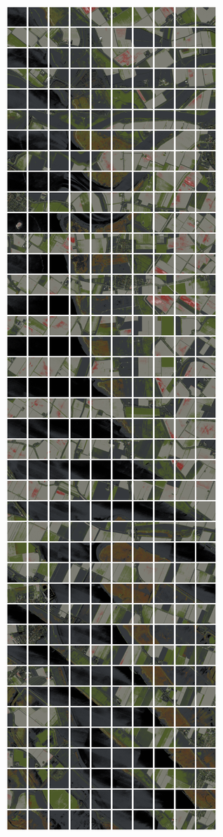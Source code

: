 <html>
<div>
<img src="https://github.com/HakkaTjakka/NL_TILE_MAP/blob/main/18/605/-1043/r.6050.-10430.png" height="44" width="44">
<img src="https://github.com/HakkaTjakka/NL_TILE_MAP/blob/main/18/605/-1043/r.6051.-10430.png" height="44" width="44">
<img src="https://github.com/HakkaTjakka/NL_TILE_MAP/blob/main/18/605/-1043/r.6052.-10430.png" height="44" width="44">
<img src="https://github.com/HakkaTjakka/NL_TILE_MAP/blob/main/18/605/-1043/r.6053.-10430.png" height="44" width="44">
<img src="https://github.com/HakkaTjakka/NL_TILE_MAP/blob/main/18/605/-1043/r.6054.-10430.png" height="44" width="44">
<img src="https://github.com/HakkaTjakka/NL_TILE_MAP/blob/main/18/605/-1043/r.6055.-10430.png" height="44" width="44">
<img src="https://github.com/HakkaTjakka/NL_TILE_MAP/blob/main/18/605/-1043/r.6056.-10430.png" height="44" width="44">
<img src="https://github.com/HakkaTjakka/NL_TILE_MAP/blob/main/18/605/-1043/r.6057.-10430.png" height="44" width="44">
<img src="https://github.com/HakkaTjakka/NL_TILE_MAP/blob/main/18/605/-1043/r.6058.-10430.png" height="44" width="44">
<img src="https://github.com/HakkaTjakka/NL_TILE_MAP/blob/main/18/605/-1043/r.6059.-10430.png" height="44" width="44">
<img src="https://github.com/HakkaTjakka/NL_TILE_MAP/blob/main/18/606/-1043/r.6060.-10430.png" height="44" width="44">
<img src="https://github.com/HakkaTjakka/NL_TILE_MAP/blob/main/18/606/-1043/r.6061.-10430.png" height="44" width="44">
<img src="https://github.com/HakkaTjakka/NL_TILE_MAP/blob/main/18/606/-1043/r.6062.-10430.png" height="44" width="44">
<img src="https://github.com/HakkaTjakka/NL_TILE_MAP/blob/main/18/606/-1043/r.6063.-10430.png" height="44" width="44">
<img src="https://github.com/HakkaTjakka/NL_TILE_MAP/blob/main/18/606/-1043/r.6064.-10430.png" height="44" width="44">
<img src="https://github.com/HakkaTjakka/NL_TILE_MAP/blob/main/18/606/-1043/r.6065.-10430.png" height="44" width="44">
<img src="https://github.com/HakkaTjakka/NL_TILE_MAP/blob/main/18/606/-1043/r.6066.-10430.png" height="44" width="44">
<img src="https://github.com/HakkaTjakka/NL_TILE_MAP/blob/main/18/606/-1043/r.6067.-10430.png" height="44" width="44">
<img src="https://github.com/HakkaTjakka/NL_TILE_MAP/blob/main/18/606/-1043/r.6068.-10430.png" height="44" width="44">
<img src="https://github.com/HakkaTjakka/NL_TILE_MAP/blob/main/18/606/-1043/r.6069.-10430.png" height="44" width="44">
<br>
<img src="https://github.com/HakkaTjakka/NL_TILE_MAP/blob/main/18/605/-1043/r.6050.-10429.png" height="44" width="44">
<img src="https://github.com/HakkaTjakka/NL_TILE_MAP/blob/main/18/605/-1043/r.6051.-10429.png" height="44" width="44">
<img src="https://github.com/HakkaTjakka/NL_TILE_MAP/blob/main/18/605/-1043/r.6052.-10429.png" height="44" width="44">
<img src="https://github.com/HakkaTjakka/NL_TILE_MAP/blob/main/18/605/-1043/r.6053.-10429.png" height="44" width="44">
<img src="https://github.com/HakkaTjakka/NL_TILE_MAP/blob/main/18/605/-1043/r.6054.-10429.png" height="44" width="44">
<img src="https://github.com/HakkaTjakka/NL_TILE_MAP/blob/main/18/605/-1043/r.6055.-10429.png" height="44" width="44">
<img src="https://github.com/HakkaTjakka/NL_TILE_MAP/blob/main/18/605/-1043/r.6056.-10429.png" height="44" width="44">
<img src="https://github.com/HakkaTjakka/NL_TILE_MAP/blob/main/18/605/-1043/r.6057.-10429.png" height="44" width="44">
<img src="https://github.com/HakkaTjakka/NL_TILE_MAP/blob/main/18/605/-1043/r.6058.-10429.png" height="44" width="44">
<img src="https://github.com/HakkaTjakka/NL_TILE_MAP/blob/main/18/605/-1043/r.6059.-10429.png" height="44" width="44">
<img src="https://github.com/HakkaTjakka/NL_TILE_MAP/blob/main/18/606/-1043/r.6060.-10429.png" height="44" width="44">
<img src="https://github.com/HakkaTjakka/NL_TILE_MAP/blob/main/18/606/-1043/r.6061.-10429.png" height="44" width="44">
<img src="https://github.com/HakkaTjakka/NL_TILE_MAP/blob/main/18/606/-1043/r.6062.-10429.png" height="44" width="44">
<img src="https://github.com/HakkaTjakka/NL_TILE_MAP/blob/main/18/606/-1043/r.6063.-10429.png" height="44" width="44">
<img src="https://github.com/HakkaTjakka/NL_TILE_MAP/blob/main/18/606/-1043/r.6064.-10429.png" height="44" width="44">
<img src="https://github.com/HakkaTjakka/NL_TILE_MAP/blob/main/18/606/-1043/r.6065.-10429.png" height="44" width="44">
<img src="https://github.com/HakkaTjakka/NL_TILE_MAP/blob/main/18/606/-1043/r.6066.-10429.png" height="44" width="44">
<img src="https://github.com/HakkaTjakka/NL_TILE_MAP/blob/main/18/606/-1043/r.6067.-10429.png" height="44" width="44">
<img src="https://github.com/HakkaTjakka/NL_TILE_MAP/blob/main/18/606/-1043/r.6068.-10429.png" height="44" width="44">
<img src="https://github.com/HakkaTjakka/NL_TILE_MAP/blob/main/18/606/-1043/r.6069.-10429.png" height="44" width="44">
<br>
<img src="https://github.com/HakkaTjakka/NL_TILE_MAP/blob/main/18/605/-1043/r.6050.-10428.png" height="44" width="44">
<img src="https://github.com/HakkaTjakka/NL_TILE_MAP/blob/main/18/605/-1043/r.6051.-10428.png" height="44" width="44">
<img src="https://github.com/HakkaTjakka/NL_TILE_MAP/blob/main/18/605/-1043/r.6052.-10428.png" height="44" width="44">
<img src="https://github.com/HakkaTjakka/NL_TILE_MAP/blob/main/18/605/-1043/r.6053.-10428.png" height="44" width="44">
<img src="https://github.com/HakkaTjakka/NL_TILE_MAP/blob/main/18/605/-1043/r.6054.-10428.png" height="44" width="44">
<img src="https://github.com/HakkaTjakka/NL_TILE_MAP/blob/main/18/605/-1043/r.6055.-10428.png" height="44" width="44">
<img src="https://github.com/HakkaTjakka/NL_TILE_MAP/blob/main/18/605/-1043/r.6056.-10428.png" height="44" width="44">
<img src="https://github.com/HakkaTjakka/NL_TILE_MAP/blob/main/18/605/-1043/r.6057.-10428.png" height="44" width="44">
<img src="https://github.com/HakkaTjakka/NL_TILE_MAP/blob/main/18/605/-1043/r.6058.-10428.png" height="44" width="44">
<img src="https://github.com/HakkaTjakka/NL_TILE_MAP/blob/main/18/605/-1043/r.6059.-10428.png" height="44" width="44">
<img src="https://github.com/HakkaTjakka/NL_TILE_MAP/blob/main/18/606/-1043/r.6060.-10428.png" height="44" width="44">
<img src="https://github.com/HakkaTjakka/NL_TILE_MAP/blob/main/18/606/-1043/r.6061.-10428.png" height="44" width="44">
<img src="https://github.com/HakkaTjakka/NL_TILE_MAP/blob/main/18/606/-1043/r.6062.-10428.png" height="44" width="44">
<img src="https://github.com/HakkaTjakka/NL_TILE_MAP/blob/main/18/606/-1043/r.6063.-10428.png" height="44" width="44">
<img src="https://github.com/HakkaTjakka/NL_TILE_MAP/blob/main/18/606/-1043/r.6064.-10428.png" height="44" width="44">
<img src="https://github.com/HakkaTjakka/NL_TILE_MAP/blob/main/18/606/-1043/r.6065.-10428.png" height="44" width="44">
<img src="https://github.com/HakkaTjakka/NL_TILE_MAP/blob/main/18/606/-1043/r.6066.-10428.png" height="44" width="44">
<img src="https://github.com/HakkaTjakka/NL_TILE_MAP/blob/main/18/606/-1043/r.6067.-10428.png" height="44" width="44">
<img src="https://github.com/HakkaTjakka/NL_TILE_MAP/blob/main/18/606/-1043/r.6068.-10428.png" height="44" width="44">
<img src="https://github.com/HakkaTjakka/NL_TILE_MAP/blob/main/18/606/-1043/r.6069.-10428.png" height="44" width="44">
<br>
<img src="https://github.com/HakkaTjakka/NL_TILE_MAP/blob/main/18/605/-1043/r.6050.-10427.png" height="44" width="44">
<img src="https://github.com/HakkaTjakka/NL_TILE_MAP/blob/main/18/605/-1043/r.6051.-10427.png" height="44" width="44">
<img src="https://github.com/HakkaTjakka/NL_TILE_MAP/blob/main/18/605/-1043/r.6052.-10427.png" height="44" width="44">
<img src="https://github.com/HakkaTjakka/NL_TILE_MAP/blob/main/18/605/-1043/r.6053.-10427.png" height="44" width="44">
<img src="https://github.com/HakkaTjakka/NL_TILE_MAP/blob/main/18/605/-1043/r.6054.-10427.png" height="44" width="44">
<img src="https://github.com/HakkaTjakka/NL_TILE_MAP/blob/main/18/605/-1043/r.6055.-10427.png" height="44" width="44">
<img src="https://github.com/HakkaTjakka/NL_TILE_MAP/blob/main/18/605/-1043/r.6056.-10427.png" height="44" width="44">
<img src="https://github.com/HakkaTjakka/NL_TILE_MAP/blob/main/18/605/-1043/r.6057.-10427.png" height="44" width="44">
<img src="https://github.com/HakkaTjakka/NL_TILE_MAP/blob/main/18/605/-1043/r.6058.-10427.png" height="44" width="44">
<img src="https://github.com/HakkaTjakka/NL_TILE_MAP/blob/main/18/605/-1043/r.6059.-10427.png" height="44" width="44">
<img src="https://github.com/HakkaTjakka/NL_TILE_MAP/blob/main/18/606/-1043/r.6060.-10427.png" height="44" width="44">
<img src="https://github.com/HakkaTjakka/NL_TILE_MAP/blob/main/18/606/-1043/r.6061.-10427.png" height="44" width="44">
<img src="https://github.com/HakkaTjakka/NL_TILE_MAP/blob/main/18/606/-1043/r.6062.-10427.png" height="44" width="44">
<img src="https://github.com/HakkaTjakka/NL_TILE_MAP/blob/main/18/606/-1043/r.6063.-10427.png" height="44" width="44">
<img src="https://github.com/HakkaTjakka/NL_TILE_MAP/blob/main/18/606/-1043/r.6064.-10427.png" height="44" width="44">
<img src="https://github.com/HakkaTjakka/NL_TILE_MAP/blob/main/18/606/-1043/r.6065.-10427.png" height="44" width="44">
<img src="https://github.com/HakkaTjakka/NL_TILE_MAP/blob/main/18/606/-1043/r.6066.-10427.png" height="44" width="44">
<img src="https://github.com/HakkaTjakka/NL_TILE_MAP/blob/main/18/606/-1043/r.6067.-10427.png" height="44" width="44">
<img src="https://github.com/HakkaTjakka/NL_TILE_MAP/blob/main/18/606/-1043/r.6068.-10427.png" height="44" width="44">
<img src="https://github.com/HakkaTjakka/NL_TILE_MAP/blob/main/18/606/-1043/r.6069.-10427.png" height="44" width="44">
<br>
<img src="https://github.com/HakkaTjakka/NL_TILE_MAP/blob/main/18/605/-1043/r.6050.-10426.png" height="44" width="44">
<img src="https://github.com/HakkaTjakka/NL_TILE_MAP/blob/main/18/605/-1043/r.6051.-10426.png" height="44" width="44">
<img src="https://github.com/HakkaTjakka/NL_TILE_MAP/blob/main/18/605/-1043/r.6052.-10426.png" height="44" width="44">
<img src="https://github.com/HakkaTjakka/NL_TILE_MAP/blob/main/18/605/-1043/r.6053.-10426.png" height="44" width="44">
<img src="https://github.com/HakkaTjakka/NL_TILE_MAP/blob/main/18/605/-1043/r.6054.-10426.png" height="44" width="44">
<img src="https://github.com/HakkaTjakka/NL_TILE_MAP/blob/main/18/605/-1043/r.6055.-10426.png" height="44" width="44">
<img src="https://github.com/HakkaTjakka/NL_TILE_MAP/blob/main/18/605/-1043/r.6056.-10426.png" height="44" width="44">
<img src="https://github.com/HakkaTjakka/NL_TILE_MAP/blob/main/18/605/-1043/r.6057.-10426.png" height="44" width="44">
<img src="https://github.com/HakkaTjakka/NL_TILE_MAP/blob/main/18/605/-1043/r.6058.-10426.png" height="44" width="44">
<img src="https://github.com/HakkaTjakka/NL_TILE_MAP/blob/main/18/605/-1043/r.6059.-10426.png" height="44" width="44">
<img src="https://github.com/HakkaTjakka/NL_TILE_MAP/blob/main/18/606/-1043/r.6060.-10426.png" height="44" width="44">
<img src="https://github.com/HakkaTjakka/NL_TILE_MAP/blob/main/18/606/-1043/r.6061.-10426.png" height="44" width="44">
<img src="https://github.com/HakkaTjakka/NL_TILE_MAP/blob/main/18/606/-1043/r.6062.-10426.png" height="44" width="44">
<img src="https://github.com/HakkaTjakka/NL_TILE_MAP/blob/main/18/606/-1043/r.6063.-10426.png" height="44" width="44">
<img src="https://github.com/HakkaTjakka/NL_TILE_MAP/blob/main/18/606/-1043/r.6064.-10426.png" height="44" width="44">
<img src="https://github.com/HakkaTjakka/NL_TILE_MAP/blob/main/18/606/-1043/r.6065.-10426.png" height="44" width="44">
<img src="https://github.com/HakkaTjakka/NL_TILE_MAP/blob/main/18/606/-1043/r.6066.-10426.png" height="44" width="44">
<img src="https://github.com/HakkaTjakka/NL_TILE_MAP/blob/main/18/606/-1043/r.6067.-10426.png" height="44" width="44">
<img src="https://github.com/HakkaTjakka/NL_TILE_MAP/blob/main/18/606/-1043/r.6068.-10426.png" height="44" width="44">
<img src="https://github.com/HakkaTjakka/NL_TILE_MAP/blob/main/18/606/-1043/r.6069.-10426.png" height="44" width="44">
<br>
<img src="https://github.com/HakkaTjakka/NL_TILE_MAP/blob/main/18/605/-1043/r.6050.-10425.png" height="44" width="44">
<img src="https://github.com/HakkaTjakka/NL_TILE_MAP/blob/main/18/605/-1043/r.6051.-10425.png" height="44" width="44">
<img src="https://github.com/HakkaTjakka/NL_TILE_MAP/blob/main/18/605/-1043/r.6052.-10425.png" height="44" width="44">
<img src="https://github.com/HakkaTjakka/NL_TILE_MAP/blob/main/18/605/-1043/r.6053.-10425.png" height="44" width="44">
<img src="https://github.com/HakkaTjakka/NL_TILE_MAP/blob/main/18/605/-1043/r.6054.-10425.png" height="44" width="44">
<img src="https://github.com/HakkaTjakka/NL_TILE_MAP/blob/main/18/605/-1043/r.6055.-10425.png" height="44" width="44">
<img src="https://github.com/HakkaTjakka/NL_TILE_MAP/blob/main/18/605/-1043/r.6056.-10425.png" height="44" width="44">
<img src="https://github.com/HakkaTjakka/NL_TILE_MAP/blob/main/18/605/-1043/r.6057.-10425.png" height="44" width="44">
<img src="https://github.com/HakkaTjakka/NL_TILE_MAP/blob/main/18/605/-1043/r.6058.-10425.png" height="44" width="44">
<img src="https://github.com/HakkaTjakka/NL_TILE_MAP/blob/main/18/605/-1043/r.6059.-10425.png" height="44" width="44">
<img src="https://github.com/HakkaTjakka/NL_TILE_MAP/blob/main/18/606/-1043/r.6060.-10425.png" height="44" width="44">
<img src="https://github.com/HakkaTjakka/NL_TILE_MAP/blob/main/18/606/-1043/r.6061.-10425.png" height="44" width="44">
<img src="https://github.com/HakkaTjakka/NL_TILE_MAP/blob/main/18/606/-1043/r.6062.-10425.png" height="44" width="44">
<img src="https://github.com/HakkaTjakka/NL_TILE_MAP/blob/main/18/606/-1043/r.6063.-10425.png" height="44" width="44">
<img src="https://github.com/HakkaTjakka/NL_TILE_MAP/blob/main/18/606/-1043/r.6064.-10425.png" height="44" width="44">
<img src="https://github.com/HakkaTjakka/NL_TILE_MAP/blob/main/18/606/-1043/r.6065.-10425.png" height="44" width="44">
<img src="https://github.com/HakkaTjakka/NL_TILE_MAP/blob/main/18/606/-1043/r.6066.-10425.png" height="44" width="44">
<img src="https://github.com/HakkaTjakka/NL_TILE_MAP/blob/main/18/606/-1043/r.6067.-10425.png" height="44" width="44">
<img src="https://github.com/HakkaTjakka/NL_TILE_MAP/blob/main/18/606/-1043/r.6068.-10425.png" height="44" width="44">
<img src="https://github.com/HakkaTjakka/NL_TILE_MAP/blob/main/18/606/-1043/r.6069.-10425.png" height="44" width="44">
<br>
<img src="https://github.com/HakkaTjakka/NL_TILE_MAP/blob/main/18/605/-1043/r.6050.-10424.png" height="44" width="44">
<img src="https://github.com/HakkaTjakka/NL_TILE_MAP/blob/main/18/605/-1043/r.6051.-10424.png" height="44" width="44">
<img src="https://github.com/HakkaTjakka/NL_TILE_MAP/blob/main/18/605/-1043/r.6052.-10424.png" height="44" width="44">
<img src="https://github.com/HakkaTjakka/NL_TILE_MAP/blob/main/18/605/-1043/r.6053.-10424.png" height="44" width="44">
<img src="https://github.com/HakkaTjakka/NL_TILE_MAP/blob/main/18/605/-1043/r.6054.-10424.png" height="44" width="44">
<img src="https://github.com/HakkaTjakka/NL_TILE_MAP/blob/main/18/605/-1043/r.6055.-10424.png" height="44" width="44">
<img src="https://github.com/HakkaTjakka/NL_TILE_MAP/blob/main/18/605/-1043/r.6056.-10424.png" height="44" width="44">
<img src="https://github.com/HakkaTjakka/NL_TILE_MAP/blob/main/18/605/-1043/r.6057.-10424.png" height="44" width="44">
<img src="https://github.com/HakkaTjakka/NL_TILE_MAP/blob/main/18/605/-1043/r.6058.-10424.png" height="44" width="44">
<img src="https://github.com/HakkaTjakka/NL_TILE_MAP/blob/main/18/605/-1043/r.6059.-10424.png" height="44" width="44">
<img src="https://github.com/HakkaTjakka/NL_TILE_MAP/blob/main/18/606/-1043/r.6060.-10424.png" height="44" width="44">
<img src="https://github.com/HakkaTjakka/NL_TILE_MAP/blob/main/18/606/-1043/r.6061.-10424.png" height="44" width="44">
<img src="https://github.com/HakkaTjakka/NL_TILE_MAP/blob/main/18/606/-1043/r.6062.-10424.png" height="44" width="44">
<img src="https://github.com/HakkaTjakka/NL_TILE_MAP/blob/main/18/606/-1043/r.6063.-10424.png" height="44" width="44">
<img src="https://github.com/HakkaTjakka/NL_TILE_MAP/blob/main/18/606/-1043/r.6064.-10424.png" height="44" width="44">
<img src="https://github.com/HakkaTjakka/NL_TILE_MAP/blob/main/18/606/-1043/r.6065.-10424.png" height="44" width="44">
<img src="https://github.com/HakkaTjakka/NL_TILE_MAP/blob/main/18/606/-1043/r.6066.-10424.png" height="44" width="44">
<img src="https://github.com/HakkaTjakka/NL_TILE_MAP/blob/main/18/606/-1043/r.6067.-10424.png" height="44" width="44">
<img src="https://github.com/HakkaTjakka/NL_TILE_MAP/blob/main/18/606/-1043/r.6068.-10424.png" height="44" width="44">
<img src="https://github.com/HakkaTjakka/NL_TILE_MAP/blob/main/18/606/-1043/r.6069.-10424.png" height="44" width="44">
<br>
<img src="https://github.com/HakkaTjakka/NL_TILE_MAP/blob/main/18/605/-1043/r.6050.-10423.png" height="44" width="44">
<img src="https://github.com/HakkaTjakka/NL_TILE_MAP/blob/main/18/605/-1043/r.6051.-10423.png" height="44" width="44">
<img src="https://github.com/HakkaTjakka/NL_TILE_MAP/blob/main/18/605/-1043/r.6052.-10423.png" height="44" width="44">
<img src="https://github.com/HakkaTjakka/NL_TILE_MAP/blob/main/18/605/-1043/r.6053.-10423.png" height="44" width="44">
<img src="https://github.com/HakkaTjakka/NL_TILE_MAP/blob/main/18/605/-1043/r.6054.-10423.png" height="44" width="44">
<img src="https://github.com/HakkaTjakka/NL_TILE_MAP/blob/main/18/605/-1043/r.6055.-10423.png" height="44" width="44">
<img src="https://github.com/HakkaTjakka/NL_TILE_MAP/blob/main/18/605/-1043/r.6056.-10423.png" height="44" width="44">
<img src="https://github.com/HakkaTjakka/NL_TILE_MAP/blob/main/18/605/-1043/r.6057.-10423.png" height="44" width="44">
<img src="https://github.com/HakkaTjakka/NL_TILE_MAP/blob/main/18/605/-1043/r.6058.-10423.png" height="44" width="44">
<img src="https://github.com/HakkaTjakka/NL_TILE_MAP/blob/main/18/605/-1043/r.6059.-10423.png" height="44" width="44">
<img src="https://github.com/HakkaTjakka/NL_TILE_MAP/blob/main/18/606/-1043/r.6060.-10423.png" height="44" width="44">
<img src="https://github.com/HakkaTjakka/NL_TILE_MAP/blob/main/18/606/-1043/r.6061.-10423.png" height="44" width="44">
<img src="https://github.com/HakkaTjakka/NL_TILE_MAP/blob/main/18/606/-1043/r.6062.-10423.png" height="44" width="44">
<img src="https://github.com/HakkaTjakka/NL_TILE_MAP/blob/main/18/606/-1043/r.6063.-10423.png" height="44" width="44">
<img src="https://github.com/HakkaTjakka/NL_TILE_MAP/blob/main/18/606/-1043/r.6064.-10423.png" height="44" width="44">
<img src="https://github.com/HakkaTjakka/NL_TILE_MAP/blob/main/18/606/-1043/r.6065.-10423.png" height="44" width="44">
<img src="https://github.com/HakkaTjakka/NL_TILE_MAP/blob/main/18/606/-1043/r.6066.-10423.png" height="44" width="44">
<img src="https://github.com/HakkaTjakka/NL_TILE_MAP/blob/main/18/606/-1043/r.6067.-10423.png" height="44" width="44">
<img src="https://github.com/HakkaTjakka/NL_TILE_MAP/blob/main/18/606/-1043/r.6068.-10423.png" height="44" width="44">
<img src="https://github.com/HakkaTjakka/NL_TILE_MAP/blob/main/18/606/-1043/r.6069.-10423.png" height="44" width="44">
<br>
<img src="https://github.com/HakkaTjakka/NL_TILE_MAP/blob/main/18/605/-1043/r.6050.-10422.png" height="44" width="44">
<img src="https://github.com/HakkaTjakka/NL_TILE_MAP/blob/main/18/605/-1043/r.6051.-10422.png" height="44" width="44">
<img src="https://github.com/HakkaTjakka/NL_TILE_MAP/blob/main/18/605/-1043/r.6052.-10422.png" height="44" width="44">
<img src="https://github.com/HakkaTjakka/NL_TILE_MAP/blob/main/18/605/-1043/r.6053.-10422.png" height="44" width="44">
<img src="https://github.com/HakkaTjakka/NL_TILE_MAP/blob/main/18/605/-1043/r.6054.-10422.png" height="44" width="44">
<img src="https://github.com/HakkaTjakka/NL_TILE_MAP/blob/main/18/605/-1043/r.6055.-10422.png" height="44" width="44">
<img src="https://github.com/HakkaTjakka/NL_TILE_MAP/blob/main/18/605/-1043/r.6056.-10422.png" height="44" width="44">
<img src="https://github.com/HakkaTjakka/NL_TILE_MAP/blob/main/18/605/-1043/r.6057.-10422.png" height="44" width="44">
<img src="https://github.com/HakkaTjakka/NL_TILE_MAP/blob/main/18/605/-1043/r.6058.-10422.png" height="44" width="44">
<img src="https://github.com/HakkaTjakka/NL_TILE_MAP/blob/main/18/605/-1043/r.6059.-10422.png" height="44" width="44">
<img src="https://github.com/HakkaTjakka/NL_TILE_MAP/blob/main/18/606/-1043/r.6060.-10422.png" height="44" width="44">
<img src="https://github.com/HakkaTjakka/NL_TILE_MAP/blob/main/18/606/-1043/r.6061.-10422.png" height="44" width="44">
<img src="https://github.com/HakkaTjakka/NL_TILE_MAP/blob/main/18/606/-1043/r.6062.-10422.png" height="44" width="44">
<img src="https://github.com/HakkaTjakka/NL_TILE_MAP/blob/main/18/606/-1043/r.6063.-10422.png" height="44" width="44">
<img src="https://github.com/HakkaTjakka/NL_TILE_MAP/blob/main/18/606/-1043/r.6064.-10422.png" height="44" width="44">
<img src="https://github.com/HakkaTjakka/NL_TILE_MAP/blob/main/18/606/-1043/r.6065.-10422.png" height="44" width="44">
<img src="https://github.com/HakkaTjakka/NL_TILE_MAP/blob/main/18/606/-1043/r.6066.-10422.png" height="44" width="44">
<img src="https://github.com/HakkaTjakka/NL_TILE_MAP/blob/main/18/606/-1043/r.6067.-10422.png" height="44" width="44">
<img src="https://github.com/HakkaTjakka/NL_TILE_MAP/blob/main/18/606/-1043/r.6068.-10422.png" height="44" width="44">
<img src="https://github.com/HakkaTjakka/NL_TILE_MAP/blob/main/18/606/-1043/r.6069.-10422.png" height="44" width="44">
<br>
<img src="https://github.com/HakkaTjakka/NL_TILE_MAP/blob/main/18/605/-1043/r.6050.-10421.png" height="44" width="44">
<img src="https://github.com/HakkaTjakka/NL_TILE_MAP/blob/main/18/605/-1043/r.6051.-10421.png" height="44" width="44">
<img src="https://github.com/HakkaTjakka/NL_TILE_MAP/blob/main/18/605/-1043/r.6052.-10421.png" height="44" width="44">
<img src="https://github.com/HakkaTjakka/NL_TILE_MAP/blob/main/18/605/-1043/r.6053.-10421.png" height="44" width="44">
<img src="https://github.com/HakkaTjakka/NL_TILE_MAP/blob/main/18/605/-1043/r.6054.-10421.png" height="44" width="44">
<img src="https://github.com/HakkaTjakka/NL_TILE_MAP/blob/main/18/605/-1043/r.6055.-10421.png" height="44" width="44">
<img src="https://github.com/HakkaTjakka/NL_TILE_MAP/blob/main/18/605/-1043/r.6056.-10421.png" height="44" width="44">
<img src="https://github.com/HakkaTjakka/NL_TILE_MAP/blob/main/18/605/-1043/r.6057.-10421.png" height="44" width="44">
<img src="https://github.com/HakkaTjakka/NL_TILE_MAP/blob/main/18/605/-1043/r.6058.-10421.png" height="44" width="44">
<img src="https://github.com/HakkaTjakka/NL_TILE_MAP/blob/main/18/605/-1043/r.6059.-10421.png" height="44" width="44">
<img src="https://github.com/HakkaTjakka/NL_TILE_MAP/blob/main/18/606/-1043/r.6060.-10421.png" height="44" width="44">
<img src="https://github.com/HakkaTjakka/NL_TILE_MAP/blob/main/18/606/-1043/r.6061.-10421.png" height="44" width="44">
<img src="https://github.com/HakkaTjakka/NL_TILE_MAP/blob/main/18/606/-1043/r.6062.-10421.png" height="44" width="44">
<img src="https://github.com/HakkaTjakka/NL_TILE_MAP/blob/main/18/606/-1043/r.6063.-10421.png" height="44" width="44">
<img src="https://github.com/HakkaTjakka/NL_TILE_MAP/blob/main/18/606/-1043/r.6064.-10421.png" height="44" width="44">
<img src="https://github.com/HakkaTjakka/NL_TILE_MAP/blob/main/18/606/-1043/r.6065.-10421.png" height="44" width="44">
<img src="https://github.com/HakkaTjakka/NL_TILE_MAP/blob/main/18/606/-1043/r.6066.-10421.png" height="44" width="44">
<img src="https://github.com/HakkaTjakka/NL_TILE_MAP/blob/main/18/606/-1043/r.6067.-10421.png" height="44" width="44">
<img src="https://github.com/HakkaTjakka/NL_TILE_MAP/blob/main/18/606/-1043/r.6068.-10421.png" height="44" width="44">
<img src="https://github.com/HakkaTjakka/NL_TILE_MAP/blob/main/18/606/-1043/r.6069.-10421.png" height="44" width="44">
<br>
<img src="https://github.com/HakkaTjakka/NL_TILE_MAP/blob/main/18/605/-1042/r.6050.-10420.png" height="44" width="44">
<img src="https://github.com/HakkaTjakka/NL_TILE_MAP/blob/main/18/605/-1042/r.6051.-10420.png" height="44" width="44">
<img src="https://github.com/HakkaTjakka/NL_TILE_MAP/blob/main/18/605/-1042/r.6052.-10420.png" height="44" width="44">
<img src="https://github.com/HakkaTjakka/NL_TILE_MAP/blob/main/18/605/-1042/r.6053.-10420.png" height="44" width="44">
<img src="https://github.com/HakkaTjakka/NL_TILE_MAP/blob/main/18/605/-1042/r.6054.-10420.png" height="44" width="44">
<img src="https://github.com/HakkaTjakka/NL_TILE_MAP/blob/main/18/605/-1042/r.6055.-10420.png" height="44" width="44">
<img src="https://github.com/HakkaTjakka/NL_TILE_MAP/blob/main/18/605/-1042/r.6056.-10420.png" height="44" width="44">
<img src="https://github.com/HakkaTjakka/NL_TILE_MAP/blob/main/18/605/-1042/r.6057.-10420.png" height="44" width="44">
<img src="https://github.com/HakkaTjakka/NL_TILE_MAP/blob/main/18/605/-1042/r.6058.-10420.png" height="44" width="44">
<img src="https://github.com/HakkaTjakka/NL_TILE_MAP/blob/main/18/605/-1042/r.6059.-10420.png" height="44" width="44">
<img src="https://github.com/HakkaTjakka/NL_TILE_MAP/blob/main/18/606/-1042/r.6060.-10420.png" height="44" width="44">
<img src="https://github.com/HakkaTjakka/NL_TILE_MAP/blob/main/18/606/-1042/r.6061.-10420.png" height="44" width="44">
<img src="https://github.com/HakkaTjakka/NL_TILE_MAP/blob/main/18/606/-1042/r.6062.-10420.png" height="44" width="44">
<img src="https://github.com/HakkaTjakka/NL_TILE_MAP/blob/main/18/606/-1042/r.6063.-10420.png" height="44" width="44">
<img src="https://github.com/HakkaTjakka/NL_TILE_MAP/blob/main/18/606/-1042/r.6064.-10420.png" height="44" width="44">
<img src="https://github.com/HakkaTjakka/NL_TILE_MAP/blob/main/18/606/-1042/r.6065.-10420.png" height="44" width="44">
<img src="https://github.com/HakkaTjakka/NL_TILE_MAP/blob/main/18/606/-1042/r.6066.-10420.png" height="44" width="44">
<img src="https://github.com/HakkaTjakka/NL_TILE_MAP/blob/main/18/606/-1042/r.6067.-10420.png" height="44" width="44">
<img src="https://github.com/HakkaTjakka/NL_TILE_MAP/blob/main/18/606/-1042/r.6068.-10420.png" height="44" width="44">
<img src="https://github.com/HakkaTjakka/NL_TILE_MAP/blob/main/18/606/-1042/r.6069.-10420.png" height="44" width="44">
<br>
<img src="https://github.com/HakkaTjakka/NL_TILE_MAP/blob/main/18/605/-1042/r.6050.-10419.png" height="44" width="44">
<img src="https://github.com/HakkaTjakka/NL_TILE_MAP/blob/main/18/605/-1042/r.6051.-10419.png" height="44" width="44">
<img src="https://github.com/HakkaTjakka/NL_TILE_MAP/blob/main/18/605/-1042/r.6052.-10419.png" height="44" width="44">
<img src="https://github.com/HakkaTjakka/NL_TILE_MAP/blob/main/18/605/-1042/r.6053.-10419.png" height="44" width="44">
<img src="https://github.com/HakkaTjakka/NL_TILE_MAP/blob/main/18/605/-1042/r.6054.-10419.png" height="44" width="44">
<img src="https://github.com/HakkaTjakka/NL_TILE_MAP/blob/main/18/605/-1042/r.6055.-10419.png" height="44" width="44">
<img src="https://github.com/HakkaTjakka/NL_TILE_MAP/blob/main/18/605/-1042/r.6056.-10419.png" height="44" width="44">
<img src="https://github.com/HakkaTjakka/NL_TILE_MAP/blob/main/18/605/-1042/r.6057.-10419.png" height="44" width="44">
<img src="https://github.com/HakkaTjakka/NL_TILE_MAP/blob/main/18/605/-1042/r.6058.-10419.png" height="44" width="44">
<img src="https://github.com/HakkaTjakka/NL_TILE_MAP/blob/main/18/605/-1042/r.6059.-10419.png" height="44" width="44">
<img src="https://github.com/HakkaTjakka/NL_TILE_MAP/blob/main/18/606/-1042/r.6060.-10419.png" height="44" width="44">
<img src="https://github.com/HakkaTjakka/NL_TILE_MAP/blob/main/18/606/-1042/r.6061.-10419.png" height="44" width="44">
<img src="https://github.com/HakkaTjakka/NL_TILE_MAP/blob/main/18/606/-1042/r.6062.-10419.png" height="44" width="44">
<img src="https://github.com/HakkaTjakka/NL_TILE_MAP/blob/main/18/606/-1042/r.6063.-10419.png" height="44" width="44">
<img src="https://github.com/HakkaTjakka/NL_TILE_MAP/blob/main/18/606/-1042/r.6064.-10419.png" height="44" width="44">
<img src="https://github.com/HakkaTjakka/NL_TILE_MAP/blob/main/18/606/-1042/r.6065.-10419.png" height="44" width="44">
<img src="https://github.com/HakkaTjakka/NL_TILE_MAP/blob/main/18/606/-1042/r.6066.-10419.png" height="44" width="44">
<img src="https://github.com/HakkaTjakka/NL_TILE_MAP/blob/main/18/606/-1042/r.6067.-10419.png" height="44" width="44">
<img src="https://github.com/HakkaTjakka/NL_TILE_MAP/blob/main/18/606/-1042/r.6068.-10419.png" height="44" width="44">
<img src="https://github.com/HakkaTjakka/NL_TILE_MAP/blob/main/18/606/-1042/r.6069.-10419.png" height="44" width="44">
<br>
<img src="https://github.com/HakkaTjakka/NL_TILE_MAP/blob/main/18/605/-1042/r.6050.-10418.png" height="44" width="44">
<img src="https://github.com/HakkaTjakka/NL_TILE_MAP/blob/main/18/605/-1042/r.6051.-10418.png" height="44" width="44">
<img src="https://github.com/HakkaTjakka/NL_TILE_MAP/blob/main/18/605/-1042/r.6052.-10418.png" height="44" width="44">
<img src="https://github.com/HakkaTjakka/NL_TILE_MAP/blob/main/18/605/-1042/r.6053.-10418.png" height="44" width="44">
<img src="https://github.com/HakkaTjakka/NL_TILE_MAP/blob/main/18/605/-1042/r.6054.-10418.png" height="44" width="44">
<img src="https://github.com/HakkaTjakka/NL_TILE_MAP/blob/main/18/605/-1042/r.6055.-10418.png" height="44" width="44">
<img src="https://github.com/HakkaTjakka/NL_TILE_MAP/blob/main/18/605/-1042/r.6056.-10418.png" height="44" width="44">
<img src="https://github.com/HakkaTjakka/NL_TILE_MAP/blob/main/18/605/-1042/r.6057.-10418.png" height="44" width="44">
<img src="https://github.com/HakkaTjakka/NL_TILE_MAP/blob/main/18/605/-1042/r.6058.-10418.png" height="44" width="44">
<img src="https://github.com/HakkaTjakka/NL_TILE_MAP/blob/main/18/605/-1042/r.6059.-10418.png" height="44" width="44">
<img src="https://github.com/HakkaTjakka/NL_TILE_MAP/blob/main/18/606/-1042/r.6060.-10418.png" height="44" width="44">
<img src="https://github.com/HakkaTjakka/NL_TILE_MAP/blob/main/18/606/-1042/r.6061.-10418.png" height="44" width="44">
<img src="https://github.com/HakkaTjakka/NL_TILE_MAP/blob/main/18/606/-1042/r.6062.-10418.png" height="44" width="44">
<img src="https://github.com/HakkaTjakka/NL_TILE_MAP/blob/main/18/606/-1042/r.6063.-10418.png" height="44" width="44">
<img src="https://github.com/HakkaTjakka/NL_TILE_MAP/blob/main/18/606/-1042/r.6064.-10418.png" height="44" width="44">
<img src="https://github.com/HakkaTjakka/NL_TILE_MAP/blob/main/18/606/-1042/r.6065.-10418.png" height="44" width="44">
<img src="https://github.com/HakkaTjakka/NL_TILE_MAP/blob/main/18/606/-1042/r.6066.-10418.png" height="44" width="44">
<img src="https://github.com/HakkaTjakka/NL_TILE_MAP/blob/main/18/606/-1042/r.6067.-10418.png" height="44" width="44">
<img src="https://github.com/HakkaTjakka/NL_TILE_MAP/blob/main/18/606/-1042/r.6068.-10418.png" height="44" width="44">
<img src="https://github.com/HakkaTjakka/NL_TILE_MAP/blob/main/18/606/-1042/r.6069.-10418.png" height="44" width="44">
<br>
<img src="https://github.com/HakkaTjakka/NL_TILE_MAP/blob/main/18/605/-1042/r.6050.-10417.png" height="44" width="44">
<img src="https://github.com/HakkaTjakka/NL_TILE_MAP/blob/main/18/605/-1042/r.6051.-10417.png" height="44" width="44">
<img src="https://github.com/HakkaTjakka/NL_TILE_MAP/blob/main/18/605/-1042/r.6052.-10417.png" height="44" width="44">
<img src="https://github.com/HakkaTjakka/NL_TILE_MAP/blob/main/18/605/-1042/r.6053.-10417.png" height="44" width="44">
<img src="https://github.com/HakkaTjakka/NL_TILE_MAP/blob/main/18/605/-1042/r.6054.-10417.png" height="44" width="44">
<img src="https://github.com/HakkaTjakka/NL_TILE_MAP/blob/main/18/605/-1042/r.6055.-10417.png" height="44" width="44">
<img src="https://github.com/HakkaTjakka/NL_TILE_MAP/blob/main/18/605/-1042/r.6056.-10417.png" height="44" width="44">
<img src="https://github.com/HakkaTjakka/NL_TILE_MAP/blob/main/18/605/-1042/r.6057.-10417.png" height="44" width="44">
<img src="https://github.com/HakkaTjakka/NL_TILE_MAP/blob/main/18/605/-1042/r.6058.-10417.png" height="44" width="44">
<img src="https://github.com/HakkaTjakka/NL_TILE_MAP/blob/main/18/605/-1042/r.6059.-10417.png" height="44" width="44">
<img src="https://github.com/HakkaTjakka/NL_TILE_MAP/blob/main/18/606/-1042/r.6060.-10417.png" height="44" width="44">
<img src="https://github.com/HakkaTjakka/NL_TILE_MAP/blob/main/18/606/-1042/r.6061.-10417.png" height="44" width="44">
<img src="https://github.com/HakkaTjakka/NL_TILE_MAP/blob/main/18/606/-1042/r.6062.-10417.png" height="44" width="44">
<img src="https://github.com/HakkaTjakka/NL_TILE_MAP/blob/main/18/606/-1042/r.6063.-10417.png" height="44" width="44">
<img src="https://github.com/HakkaTjakka/NL_TILE_MAP/blob/main/18/606/-1042/r.6064.-10417.png" height="44" width="44">
<img src="https://github.com/HakkaTjakka/NL_TILE_MAP/blob/main/18/606/-1042/r.6065.-10417.png" height="44" width="44">
<img src="https://github.com/HakkaTjakka/NL_TILE_MAP/blob/main/18/606/-1042/r.6066.-10417.png" height="44" width="44">
<img src="https://github.com/HakkaTjakka/NL_TILE_MAP/blob/main/18/606/-1042/r.6067.-10417.png" height="44" width="44">
<img src="https://github.com/HakkaTjakka/NL_TILE_MAP/blob/main/18/606/-1042/r.6068.-10417.png" height="44" width="44">
<img src="https://github.com/HakkaTjakka/NL_TILE_MAP/blob/main/18/606/-1042/r.6069.-10417.png" height="44" width="44">
<br>
<img src="https://github.com/HakkaTjakka/NL_TILE_MAP/blob/main/18/605/-1042/r.6050.-10416.png" height="44" width="44">
<img src="https://github.com/HakkaTjakka/NL_TILE_MAP/blob/main/18/605/-1042/r.6051.-10416.png" height="44" width="44">
<img src="https://github.com/HakkaTjakka/NL_TILE_MAP/blob/main/18/605/-1042/r.6052.-10416.png" height="44" width="44">
<img src="https://github.com/HakkaTjakka/NL_TILE_MAP/blob/main/18/605/-1042/r.6053.-10416.png" height="44" width="44">
<img src="https://github.com/HakkaTjakka/NL_TILE_MAP/blob/main/18/605/-1042/r.6054.-10416.png" height="44" width="44">
<img src="https://github.com/HakkaTjakka/NL_TILE_MAP/blob/main/18/605/-1042/r.6055.-10416.png" height="44" width="44">
<img src="https://github.com/HakkaTjakka/NL_TILE_MAP/blob/main/18/605/-1042/r.6056.-10416.png" height="44" width="44">
<img src="https://github.com/HakkaTjakka/NL_TILE_MAP/blob/main/18/605/-1042/r.6057.-10416.png" height="44" width="44">
<img src="https://github.com/HakkaTjakka/NL_TILE_MAP/blob/main/18/605/-1042/r.6058.-10416.png" height="44" width="44">
<img src="https://github.com/HakkaTjakka/NL_TILE_MAP/blob/main/18/605/-1042/r.6059.-10416.png" height="44" width="44">
<img src="https://github.com/HakkaTjakka/NL_TILE_MAP/blob/main/18/606/-1042/r.6060.-10416.png" height="44" width="44">
<img src="https://github.com/HakkaTjakka/NL_TILE_MAP/blob/main/18/606/-1042/r.6061.-10416.png" height="44" width="44">
<img src="https://github.com/HakkaTjakka/NL_TILE_MAP/blob/main/18/606/-1042/r.6062.-10416.png" height="44" width="44">
<img src="https://github.com/HakkaTjakka/NL_TILE_MAP/blob/main/18/606/-1042/r.6063.-10416.png" height="44" width="44">
<img src="https://github.com/HakkaTjakka/NL_TILE_MAP/blob/main/18/606/-1042/r.6064.-10416.png" height="44" width="44">
<img src="https://github.com/HakkaTjakka/NL_TILE_MAP/blob/main/18/606/-1042/r.6065.-10416.png" height="44" width="44">
<img src="https://github.com/HakkaTjakka/NL_TILE_MAP/blob/main/18/606/-1042/r.6066.-10416.png" height="44" width="44">
<img src="https://github.com/HakkaTjakka/NL_TILE_MAP/blob/main/18/606/-1042/r.6067.-10416.png" height="44" width="44">
<img src="https://github.com/HakkaTjakka/NL_TILE_MAP/blob/main/18/606/-1042/r.6068.-10416.png" height="44" width="44">
<img src="https://github.com/HakkaTjakka/NL_TILE_MAP/blob/main/18/606/-1042/r.6069.-10416.png" height="44" width="44">
<br>
<img src="https://github.com/HakkaTjakka/NL_TILE_MAP/blob/main/18/605/-1042/r.6050.-10415.png" height="44" width="44">
<img src="https://github.com/HakkaTjakka/NL_TILE_MAP/blob/main/18/605/-1042/r.6051.-10415.png" height="44" width="44">
<img src="https://github.com/HakkaTjakka/NL_TILE_MAP/blob/main/18/605/-1042/r.6052.-10415.png" height="44" width="44">
<img src="https://github.com/HakkaTjakka/NL_TILE_MAP/blob/main/18/605/-1042/r.6053.-10415.png" height="44" width="44">
<img src="https://github.com/HakkaTjakka/NL_TILE_MAP/blob/main/18/605/-1042/r.6054.-10415.png" height="44" width="44">
<img src="https://github.com/HakkaTjakka/NL_TILE_MAP/blob/main/18/605/-1042/r.6055.-10415.png" height="44" width="44">
<img src="https://github.com/HakkaTjakka/NL_TILE_MAP/blob/main/18/605/-1042/r.6056.-10415.png" height="44" width="44">
<img src="https://github.com/HakkaTjakka/NL_TILE_MAP/blob/main/18/605/-1042/r.6057.-10415.png" height="44" width="44">
<img src="https://github.com/HakkaTjakka/NL_TILE_MAP/blob/main/18/605/-1042/r.6058.-10415.png" height="44" width="44">
<img src="https://github.com/HakkaTjakka/NL_TILE_MAP/blob/main/18/605/-1042/r.6059.-10415.png" height="44" width="44">
<img src="https://github.com/HakkaTjakka/NL_TILE_MAP/blob/main/18/606/-1042/r.6060.-10415.png" height="44" width="44">
<img src="https://github.com/HakkaTjakka/NL_TILE_MAP/blob/main/18/606/-1042/r.6061.-10415.png" height="44" width="44">
<img src="https://github.com/HakkaTjakka/NL_TILE_MAP/blob/main/18/606/-1042/r.6062.-10415.png" height="44" width="44">
<img src="https://github.com/HakkaTjakka/NL_TILE_MAP/blob/main/18/606/-1042/r.6063.-10415.png" height="44" width="44">
<img src="https://github.com/HakkaTjakka/NL_TILE_MAP/blob/main/18/606/-1042/r.6064.-10415.png" height="44" width="44">
<img src="https://github.com/HakkaTjakka/NL_TILE_MAP/blob/main/18/606/-1042/r.6065.-10415.png" height="44" width="44">
<img src="https://github.com/HakkaTjakka/NL_TILE_MAP/blob/main/18/606/-1042/r.6066.-10415.png" height="44" width="44">
<img src="https://github.com/HakkaTjakka/NL_TILE_MAP/blob/main/18/606/-1042/r.6067.-10415.png" height="44" width="44">
<img src="https://github.com/HakkaTjakka/NL_TILE_MAP/blob/main/18/606/-1042/r.6068.-10415.png" height="44" width="44">
<img src="https://github.com/HakkaTjakka/NL_TILE_MAP/blob/main/18/606/-1042/r.6069.-10415.png" height="44" width="44">
<br>
<img src="https://github.com/HakkaTjakka/NL_TILE_MAP/blob/main/18/605/-1042/r.6050.-10414.png" height="44" width="44">
<img src="https://github.com/HakkaTjakka/NL_TILE_MAP/blob/main/18/605/-1042/r.6051.-10414.png" height="44" width="44">
<img src="https://github.com/HakkaTjakka/NL_TILE_MAP/blob/main/18/605/-1042/r.6052.-10414.png" height="44" width="44">
<img src="https://github.com/HakkaTjakka/NL_TILE_MAP/blob/main/18/605/-1042/r.6053.-10414.png" height="44" width="44">
<img src="https://github.com/HakkaTjakka/NL_TILE_MAP/blob/main/18/605/-1042/r.6054.-10414.png" height="44" width="44">
<img src="https://github.com/HakkaTjakka/NL_TILE_MAP/blob/main/18/605/-1042/r.6055.-10414.png" height="44" width="44">
<img src="https://github.com/HakkaTjakka/NL_TILE_MAP/blob/main/18/605/-1042/r.6056.-10414.png" height="44" width="44">
<img src="https://github.com/HakkaTjakka/NL_TILE_MAP/blob/main/18/605/-1042/r.6057.-10414.png" height="44" width="44">
<img src="https://github.com/HakkaTjakka/NL_TILE_MAP/blob/main/18/605/-1042/r.6058.-10414.png" height="44" width="44">
<img src="https://github.com/HakkaTjakka/NL_TILE_MAP/blob/main/18/605/-1042/r.6059.-10414.png" height="44" width="44">
<img src="https://github.com/HakkaTjakka/NL_TILE_MAP/blob/main/18/606/-1042/r.6060.-10414.png" height="44" width="44">
<img src="https://github.com/HakkaTjakka/NL_TILE_MAP/blob/main/18/606/-1042/r.6061.-10414.png" height="44" width="44">
<img src="https://github.com/HakkaTjakka/NL_TILE_MAP/blob/main/18/606/-1042/r.6062.-10414.png" height="44" width="44">
<img src="https://github.com/HakkaTjakka/NL_TILE_MAP/blob/main/18/606/-1042/r.6063.-10414.png" height="44" width="44">
<img src="https://github.com/HakkaTjakka/NL_TILE_MAP/blob/main/18/606/-1042/r.6064.-10414.png" height="44" width="44">
<img src="https://github.com/HakkaTjakka/NL_TILE_MAP/blob/main/18/606/-1042/r.6065.-10414.png" height="44" width="44">
<img src="https://github.com/HakkaTjakka/NL_TILE_MAP/blob/main/18/606/-1042/r.6066.-10414.png" height="44" width="44">
<img src="https://github.com/HakkaTjakka/NL_TILE_MAP/blob/main/18/606/-1042/r.6067.-10414.png" height="44" width="44">
<img src="https://github.com/HakkaTjakka/NL_TILE_MAP/blob/main/18/606/-1042/r.6068.-10414.png" height="44" width="44">
<img src="https://github.com/HakkaTjakka/NL_TILE_MAP/blob/main/18/606/-1042/r.6069.-10414.png" height="44" width="44">
<br>
<img src="https://github.com/HakkaTjakka/NL_TILE_MAP/blob/main/18/605/-1042/r.6050.-10413.png" height="44" width="44">
<img src="https://github.com/HakkaTjakka/NL_TILE_MAP/blob/main/18/605/-1042/r.6051.-10413.png" height="44" width="44">
<img src="https://github.com/HakkaTjakka/NL_TILE_MAP/blob/main/18/605/-1042/r.6052.-10413.png" height="44" width="44">
<img src="https://github.com/HakkaTjakka/NL_TILE_MAP/blob/main/18/605/-1042/r.6053.-10413.png" height="44" width="44">
<img src="https://github.com/HakkaTjakka/NL_TILE_MAP/blob/main/18/605/-1042/r.6054.-10413.png" height="44" width="44">
<img src="https://github.com/HakkaTjakka/NL_TILE_MAP/blob/main/18/605/-1042/r.6055.-10413.png" height="44" width="44">
<img src="https://github.com/HakkaTjakka/NL_TILE_MAP/blob/main/18/605/-1042/r.6056.-10413.png" height="44" width="44">
<img src="https://github.com/HakkaTjakka/NL_TILE_MAP/blob/main/18/605/-1042/r.6057.-10413.png" height="44" width="44">
<img src="https://github.com/HakkaTjakka/NL_TILE_MAP/blob/main/18/605/-1042/r.6058.-10413.png" height="44" width="44">
<img src="https://github.com/HakkaTjakka/NL_TILE_MAP/blob/main/18/605/-1042/r.6059.-10413.png" height="44" width="44">
<img src="https://github.com/HakkaTjakka/NL_TILE_MAP/blob/main/18/606/-1042/r.6060.-10413.png" height="44" width="44">
<img src="https://github.com/HakkaTjakka/NL_TILE_MAP/blob/main/18/606/-1042/r.6061.-10413.png" height="44" width="44">
<img src="https://github.com/HakkaTjakka/NL_TILE_MAP/blob/main/18/606/-1042/r.6062.-10413.png" height="44" width="44">
<img src="https://github.com/HakkaTjakka/NL_TILE_MAP/blob/main/18/606/-1042/r.6063.-10413.png" height="44" width="44">
<img src="https://github.com/HakkaTjakka/NL_TILE_MAP/blob/main/18/606/-1042/r.6064.-10413.png" height="44" width="44">
<img src="https://github.com/HakkaTjakka/NL_TILE_MAP/blob/main/18/606/-1042/r.6065.-10413.png" height="44" width="44">
<img src="https://github.com/HakkaTjakka/NL_TILE_MAP/blob/main/18/606/-1042/r.6066.-10413.png" height="44" width="44">
<img src="https://github.com/HakkaTjakka/NL_TILE_MAP/blob/main/18/606/-1042/r.6067.-10413.png" height="44" width="44">
<img src="https://github.com/HakkaTjakka/NL_TILE_MAP/blob/main/18/606/-1042/r.6068.-10413.png" height="44" width="44">
<img src="https://github.com/HakkaTjakka/NL_TILE_MAP/blob/main/18/606/-1042/r.6069.-10413.png" height="44" width="44">
<br>
<img src="https://github.com/HakkaTjakka/NL_TILE_MAP/blob/main/18/605/-1042/r.6050.-10412.png" height="44" width="44">
<img src="https://github.com/HakkaTjakka/NL_TILE_MAP/blob/main/18/605/-1042/r.6051.-10412.png" height="44" width="44">
<img src="https://github.com/HakkaTjakka/NL_TILE_MAP/blob/main/18/605/-1042/r.6052.-10412.png" height="44" width="44">
<img src="https://github.com/HakkaTjakka/NL_TILE_MAP/blob/main/18/605/-1042/r.6053.-10412.png" height="44" width="44">
<img src="https://github.com/HakkaTjakka/NL_TILE_MAP/blob/main/18/605/-1042/r.6054.-10412.png" height="44" width="44">
<img src="https://github.com/HakkaTjakka/NL_TILE_MAP/blob/main/18/605/-1042/r.6055.-10412.png" height="44" width="44">
<img src="https://github.com/HakkaTjakka/NL_TILE_MAP/blob/main/18/605/-1042/r.6056.-10412.png" height="44" width="44">
<img src="https://github.com/HakkaTjakka/NL_TILE_MAP/blob/main/18/605/-1042/r.6057.-10412.png" height="44" width="44">
<img src="https://github.com/HakkaTjakka/NL_TILE_MAP/blob/main/18/605/-1042/r.6058.-10412.png" height="44" width="44">
<img src="https://github.com/HakkaTjakka/NL_TILE_MAP/blob/main/18/605/-1042/r.6059.-10412.png" height="44" width="44">
<img src="https://github.com/HakkaTjakka/NL_TILE_MAP/blob/main/18/606/-1042/r.6060.-10412.png" height="44" width="44">
<img src="https://github.com/HakkaTjakka/NL_TILE_MAP/blob/main/18/606/-1042/r.6061.-10412.png" height="44" width="44">
<img src="https://github.com/HakkaTjakka/NL_TILE_MAP/blob/main/18/606/-1042/r.6062.-10412.png" height="44" width="44">
<img src="https://github.com/HakkaTjakka/NL_TILE_MAP/blob/main/18/606/-1042/r.6063.-10412.png" height="44" width="44">
<img src="https://github.com/HakkaTjakka/NL_TILE_MAP/blob/main/18/606/-1042/r.6064.-10412.png" height="44" width="44">
<img src="https://github.com/HakkaTjakka/NL_TILE_MAP/blob/main/18/606/-1042/r.6065.-10412.png" height="44" width="44">
<img src="https://github.com/HakkaTjakka/NL_TILE_MAP/blob/main/18/606/-1042/r.6066.-10412.png" height="44" width="44">
<img src="https://github.com/HakkaTjakka/NL_TILE_MAP/blob/main/18/606/-1042/r.6067.-10412.png" height="44" width="44">
<img src="https://github.com/HakkaTjakka/NL_TILE_MAP/blob/main/18/606/-1042/r.6068.-10412.png" height="44" width="44">
<img src="https://github.com/HakkaTjakka/NL_TILE_MAP/blob/main/18/606/-1042/r.6069.-10412.png" height="44" width="44">
<br>
<img src="https://github.com/HakkaTjakka/NL_TILE_MAP/blob/main/18/605/-1042/r.6050.-10411.png" height="44" width="44">
<img src="https://github.com/HakkaTjakka/NL_TILE_MAP/blob/main/18/605/-1042/r.6051.-10411.png" height="44" width="44">
<img src="https://github.com/HakkaTjakka/NL_TILE_MAP/blob/main/18/605/-1042/r.6052.-10411.png" height="44" width="44">
<img src="https://github.com/HakkaTjakka/NL_TILE_MAP/blob/main/18/605/-1042/r.6053.-10411.png" height="44" width="44">
<img src="https://github.com/HakkaTjakka/NL_TILE_MAP/blob/main/18/605/-1042/r.6054.-10411.png" height="44" width="44">
<img src="https://github.com/HakkaTjakka/NL_TILE_MAP/blob/main/18/605/-1042/r.6055.-10411.png" height="44" width="44">
<img src="https://github.com/HakkaTjakka/NL_TILE_MAP/blob/main/18/605/-1042/r.6056.-10411.png" height="44" width="44">
<img src="https://github.com/HakkaTjakka/NL_TILE_MAP/blob/main/18/605/-1042/r.6057.-10411.png" height="44" width="44">
<img src="https://github.com/HakkaTjakka/NL_TILE_MAP/blob/main/18/605/-1042/r.6058.-10411.png" height="44" width="44">
<img src="https://github.com/HakkaTjakka/NL_TILE_MAP/blob/main/18/605/-1042/r.6059.-10411.png" height="44" width="44">
<img src="https://github.com/HakkaTjakka/NL_TILE_MAP/blob/main/18/606/-1042/r.6060.-10411.png" height="44" width="44">
<img src="https://github.com/HakkaTjakka/NL_TILE_MAP/blob/main/18/606/-1042/r.6061.-10411.png" height="44" width="44">
<img src="https://github.com/HakkaTjakka/NL_TILE_MAP/blob/main/18/606/-1042/r.6062.-10411.png" height="44" width="44">
<img src="https://github.com/HakkaTjakka/NL_TILE_MAP/blob/main/18/606/-1042/r.6063.-10411.png" height="44" width="44">
<img src="https://github.com/HakkaTjakka/NL_TILE_MAP/blob/main/18/606/-1042/r.6064.-10411.png" height="44" width="44">
<img src="https://github.com/HakkaTjakka/NL_TILE_MAP/blob/main/18/606/-1042/r.6065.-10411.png" height="44" width="44">
<img src="https://github.com/HakkaTjakka/NL_TILE_MAP/blob/main/18/606/-1042/r.6066.-10411.png" height="44" width="44">
<img src="https://github.com/HakkaTjakka/NL_TILE_MAP/blob/main/18/606/-1042/r.6067.-10411.png" height="44" width="44">
<img src="https://github.com/HakkaTjakka/NL_TILE_MAP/blob/main/18/606/-1042/r.6068.-10411.png" height="44" width="44">
<img src="https://github.com/HakkaTjakka/NL_TILE_MAP/blob/main/18/606/-1042/r.6069.-10411.png" height="44" width="44">
<br>
</div>
</html>
